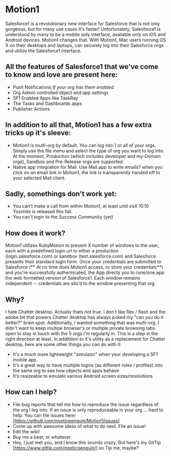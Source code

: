 Motion1
=======

Salesforce1 is a revolutionary new interface for Salesforce that is not only gorgeous, but for many use cases it's faster! Unfortunately, Salesforce1 is understood by many to be a mobile only interface, available only on iOS and Android devices. Motion1 changes that. With Motion1, Mac users running OS X on their desktops and laptops, can securely log into their Salesforce orgs and utilize the Salesforce1 interface. 

## All the features of Salesforce1 that we've come to know and love are present here: 
+ Push Notifications *If your org has them enabled.*
+ Org Admin controlled object and app settings
+ SF1 Enabled Apps like TaskRay
+ The Tasks and Dashboards apps
+ Publisher Actions 

## In addition to all that, Motion1 has a few extra tricks up it's sleeve:
+ Motion1 is multi-org by default. You can log into 1 or all of your orgs. Simply use the file menu and select the type of org you want to log into. At the moment, Production (which includes developer and my-Domain orgs), Sandbox and Pre-Release orgs are supported. 
+ Native app integration for Mail. Use Mail.app to write emails? when you click on an email link in Motion1, the link is transparently handed off to your selected Mail client. 

## Sadly, somethings don't work yet:
+ You can't make a call from within Motion1, at least until osX 10.10 Yosimite is released this fall.
+ You can't login to the Success Community (yet)

## How does it work?
Motion1 utilizes RubyMotion to present X number of windows to the user, each with a predefined login url to either a production (login.salesforce.com) or sandbox (test.salesforce.com) and Salesforce presents their standard login form. Once your credentials are submitted to Salesforce (** At no time does Motion1 access, or store your credentials**) and you're successfully authenticated, the App directs you to /one/one.app the web formatted version of Salesforce1. Each window remains independent -- credentials are silo'd to the window presenting that org. 

## Why? 
I hate Chatter desktop. Actually thats not true. I don't like flex / flash and the adobe bit that powers Chatter desktop has always poked my "can you do it better?" brain spot. Additionally, I wanted something that was multi-org. I didn't want to keep multipe browser's or multiple private browsing tabs open to stay in touch with the 5 orgs I'm regularly in. This is a step in the right direction at least. In additition to it's utility as a replacement for Chatter desktop, here are some other things you can do with it:
+ It's a much more lightweight "simulator" when your developing a SF1 mobile app. 
+ It's a great way to have multiple logins (as different roles / profiles) into the same org to see how objects and apps behave
+ It's resizeable to emulate various Android screen sizes/resolutions

## How can I help?
+ File bug reports that tell me how to reproduce the issue regardless of the org I log into. If an issue is only reproduceable in your org ... hard to help. You can file issues here: [https://github.com/noeticpenguin/Motion1/issues]
+ Come up with awesome ideas of what to do next. File an issue!
+ Edit the wiki!
+ Buy me a beer, or whatever.
+ Hey, I just met you, and I know this sounds crazy, But here's my GitTip [https://www.gittip.com/noeticpenguin/] so Tip me, maybe?